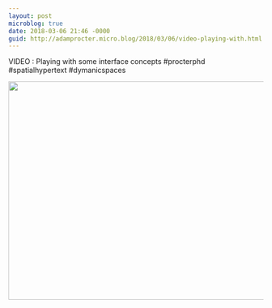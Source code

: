 ```yaml
---
layout: post
microblog: true
date: 2018-03-06 21:46 -0000
guid: http://adamprocter.micro.blog/2018/03/06/video-playing-with.html
---
```

VIDEO : Playing with some interface concepts #procterphd #spatialhypertext #dymanicspaces

<img src="http://discursive.adamprocter.co.uk/uploads/2018/7125e93a45.jpg" width="600" height="431" />
